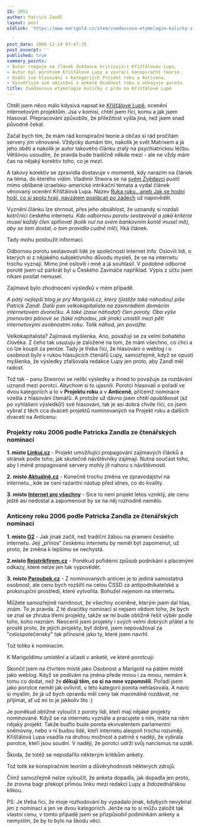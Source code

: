 ```yaml
---
ID: 2051
author: Patrick Zandl
layout: post
oldlink: 'https://www.marigold.cz/item/zvedavcova-etymologie-kulicky-z-prdu-na-kristalove-lupe

  '
post_date: 2006-12-14 07:47:35
post_excerpt: ''
published: true
summary_points:
- Autor reaguje na článek Zvědavce kritizující Křišťálovou Lupu.
- Autor byl porotcem Křišťálové Lupy a vyvrací konspirační teorie.
- Uvádí své hlasování v kategoriích Projekt roku a Anticena.
- Vysvětluje své umístění v anketě Osobnost roku a obhajuje porotu.
title: Zvědavcova etymologie kuličky z prdu na Křišťálové Lupě
---
```


<texy>Chtěl jsem něco málo kdysivá napsat ke <a href="http://kristalova.lupa.cz/vysledky/">Křišťálové Lupě</a>, ocenění internetovým projektům. Jsa v komisi, chtěl jsem říci, komu a jak jsem hlasoval. Přepracování způsobilo, že příležitost vyšla jiná, než jsem snad původně čekal. 

Začal bych tím, že mám rád konspirační teorie a občas si rád pročítám servery jim věnované. Vždycky dumám tím, nakolik je svět Matrixem a já jeho obětí a nakolik je autor takového článku zralý na psychiatrickou léčbu. Většinou usoudím, že pravda bude tradičně někde mezi - ale ne vždy mám čas na nějaký korektiv toho, co je <em>mezi</em>. 

A takový korektiv se zpravidla dostavuje v momentě, kdy narazím na článek na téma, do kterého vidím. Vladimír Stwora se na <a href="http://www.zvedavec.org">svém Zvědavci</a> pustil mimo oblíbené izraelsko-americké intrikační témata a vydal článek věnovaný ocenění Křišťálová Lupa. Název <a href="http://www.zvedavec.org/naokraj_1852.htm">Ruka ruku...aneb Jak se hodní hoši, co si spolu hrají, navzájem poplácali po zádech</a> už napověděl. 

Vyznění článku lze shrnout, přes jeho obsáhlost, že uznandy si rozdali kotrčníci českého internetu. <em>Kdo odbornou porotu sestavoval a jaká kritéria musel každý člen splňovat (kolik nul na svém bankovním kontě musel mít), aby se tam dostal, o tom pravidla cudně mlčí,</em> říká článek. 

Tady mohu posloužit informací. 

<!--more-->

Odbornou porotu sestavovali lidé ze společnosti Internet Info. Oslovili lidi, o kterých si z nějakého subjektivního důvodu mysleli, že se na internetu trochu vyznají. Mimo jiné oslovili i mně a já souhlasil. V podobné odborné porotě jsem už párkrát byl u Českého Zavináče například. Výpis z účtu jsem nikam posílat nemusel. 

Zajímavé bylo zhodnocení výsledků v mém případě. 

<em>A pátý nejlepší blog je prý Marigold.cz, který (jistěže také náhodou) píše Patrick Zandl. Další pan velkokapitalista na zasmrádlém domácím internetovém dvorečku. A také (zase náhoda!) člen poroty. Oba výše jmenováni pánové se (také náhodou, jak jinak) umístili mezi pěti internetovými osobnostmi roku. Tolik náhod, jen považte.</em>

Velkokapitalista? Zajímavá myšlenka. Ano, považuji se za velmi bohatého člověka. Z čeho tak usuzuju je založené na tom, že mám všechno, co chci a co lze koupit za peníze. Tady je třeba říci, že hlasování o weblog i o osobnost bylo v rukou hlasujících čtenářů Lupy, samozřejmě, když se opustí myšlenka, že výsledky zfalšovala redakce Lupy jen proto, aby Zandl měl radost. 

Tož tak - panu Stworovi se nelíbí výsledky a ihned to považuje za rozdávání uznand mezi porotci. Abychom si to ujasnili. Porotci hlasovali o pořadí ve dvou kategoriích a to v <strong>Projektu roku</strong> a v <strong>Anticeně</strong>, přičemž nominace vzešla z hlasování čtenářů. A protože už dávno jsem chtěl opublikovat (až po vyhlášení výsledků!) své hlasování, tak je asi dobrá chvíle říci, co jsem vybral z těch cca dvaceti projektů nominovaných na Projekt roku a dalších dvaceti na Anticenu:

<h3>Projekty roku 2006 podle Patricka Zandla ze čtenářských nominací</h3>

<strong>1. místo <a href="http://www.linkuj.cz">Linkuj.cz</a> </strong>-  Projekt umožňující propagování zajímavých článků a stránek podle toho, jak skutečně návštěvníky zajímají. Nutná součást toho, aby I méně propagované servery mohly jít nahoru s návštěvností. 

<strong>2. místo <a href="http://www.aktualne.cz">Aktuálně.cz</a></strong> - Konečně trochu změna ve zpravodajství na internetu., kde se cení razantní nástup před idnes, co do kvality. 

<strong>3. místo <a href="http://www.internetprovsechny.cz">Internet pro všechny</a></strong> - Sice to není projekt letos vzniklý, ale cenu ještě asi nedostal a zapomenout by se na něj rozhodně nemělo.

<h3>Anticeny roku 2006 podle Patricka Zandla ze čtenářských nominací</h3>

<strong>1. místo <a href="http://cz.o2.com">O2</a></strong> - Jak jinak začít, než tradiční žábou na prameni českého internetu. Její „přínos“ českému internetu by neměl být zapomenut, už proto, že změna k lepšímu se nechystá.

<strong>2.místo <a href="http://www.rejstrikfirem.cz">Rejstrikfirem.cz</a></strong> - Poněkud pofidérní způsob podnikání s placenými odkazy, které nelze jen tak vypovědět.

<strong>3. místo <a href="http://www.paroubek.cz">Paroubek.cz</a></strong> - Z nominovaných anticen je to jediná samostatná osobnost, ale cenu bych rozšířil na celou ČSSD za antipodnikatelské a prokorupční prostředí, které vytvořila. Bohužel nejenom na internetu.

Můžete samozřejmě namítnout, že všechny oceněné, kterým jsem dal hlas, znám. To je pravda. Z té dvacítky nominací si nejsem vědom toho, že bych se znal se zhruba třemi projekty, takže se mi bude obtížně řešit výběr podle toho, koho neznám. Neocenil jsem projekty i svých velmi dobrých přátel a to prostě proto, že jejich projekty, byť dobré, jsem nepovažoval za "celospolečensky" tak přínosné jako ty, které jsem navrhl. 

Tož toliko k nominacím. 

K Marigoldímu umístění a účasti v anketě, ve které porotcuji:

Skončil jsem na čtvrtém místě jako Osobnost a Marigold na pátém místě jako weblog. Když se podívám na jména přede mnou i za mnou, nemám k tomu co dodat, než že<strong> děkuji těm, co si na mne vzpomněli</strong>. Pořadí jsem jako porotce neměl jak ovlivnit, v této kategorii porota nehlasovala. A navíc si myslím, že já už bych opravdu měl ceny tak maximálně rozdávat, ne přijímat, ať už mi to je jakkoliv líto :)

Je poněkud obtížné vyloučit z poroty lidi, kteří mají nějaké projekty nominované. Když se na internetu vyznáte a pracujete s ním, máte na něm nějaký projekt. Takže buďto bude porota ekvivalentem parlamentní sněmovny, nebo v ní budou lidé, kteří internetu alespoň trochu rozumějí. Křišťálová Lupa vsadila na druhou možnost a patrně s nadějí, že vybrala porotce, kteří jsou soudní. V naději, že porotci udrží svůj narcismus na uzdě. 

Škoda, že totéž se nepodařilo  některým kritikům ankety. 

Tož tolik ke konspiračním teoriím a důvěryhodnosti některých zdrojů. 

Čímž samozřejmě nelze vyloučit, že anketa dopadla, jak dopadla jen proto, že zrovna bagr překopl přímou linku mezi redakcí Lupy a židozednářskou klikou.

PS: Je třeba říci, že moje rozhodování by vypadalo jinak, kdybych nevybíral jen z nominací a jen ve dvou kategoriích. Jenže na to si můžu založit tak vlastní cenu, v tomto případě jsem se přizpůsobil podmínkám ankety a nemyslím, že by to bylo na škodu věci.